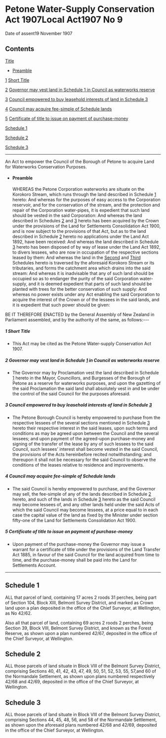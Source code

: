 # Petone Water-Supply Conservation Act 1907Local Act1907 No 9

Date of assent19 November 1907

## Contents

[Title][0]
    
*   [Preamble][1]

[1][2] [Short Title][2]

[2][3] [Governor may vest land in Schedule 1 in Council as waterworks reserve][3]

[3][4] [Council empowered to buy leasehold interests of land in Schedule 3][4]

[4][5] [Council may acquire fee-simple of Schedule lands][5]

[5][6] [Certificate of title to issue on payment of purchase-money][6]

[Schedule 1][7]  
[][7]

[Schedule 2][8]  
[][8]

[Schedule 3][9]  
[][9]

---

An Act to empower the Council of the Borough of Petone to acquire Land for Waterworks Conservation Purposes.
    
*   #### Preamble
    
    WHEREAS the Petone Corporation waterworks are situate on the Korokoro Stream, which runs through the land described in Schedule [1][7] hereto: And whereas for the purposes of easy access to the Corporation reservoir, and for the conservation of the stream, and the protection and repair of the Corporation water-pipes, it is expedient that such land should be vested in the said Corporation: And whereas the land described in Schedules [2][8] and [3][9] hereto has been acquired by the Crown under the provisions of the Land for Settlements Consolidation Act 1900, and is now subject to the provisions of that Act, but as to the land described in Schedule [2][8] hereto no applications under the Land Act 1892, have been received: And whereas the land described in Schedule [3][9] hereto has been disposed of by way of lease under the Land Act 1892, to divers lessees, who are now in occupation of the respective sections leased by them: And whereas the land in the [Second][8] and [Third][9] Schedules hereto is traversed by the aforesaid Korokoro Stream or its tributaries, and forms the catchment area which drains into the said stream: And whereas it is inadvisable that any of such land should be occupied so as to endanger the purity of the said Corporation water-supply, and it is deemed expedient that parts of such land should be planted with trees for the better conservation of such supply: And whereas no power exists under any Act enabling the said Corporation to acquire the interest of the Crown or of the lessees in the said lands, and it is expedient that such power should be given:

BE IT THEREFORE ENACTED by the General Assembly of New Zealand in Parliament assembled, and by the authority of the same, as follows:---

##### 1 Short Title
    
*   This Act may be cited as the Petone Water-supply Conservation Act 1907\.

##### 2 Governor may vest land in Schedule [1][7] in Council as waterworks reserve
    
*   The Governor may by Proclamation vest the land described in Schedule [1][7] hereto in the Mayor, Councillors, and Burgesses of the Borough of Petone as a reserve for waterworks purposes, and upon the gazetting of the said Proclamation the said land shall absolutely vest in and be under the control of the said Council for the purposes aforesaid.

##### 3 Council empowered to buy leasehold interests of land in Schedule [3][9]
    
*   The Petone Borough Council is hereby empowered to purchase from the respective lessees of the several sections mentioned in Schedule [3][9] hereto their respective interest in the said leases, upon such terms and conditions as may be agreed upon between the Council and the several lessees; and upon payment of the agreed-upon purchase-money and signing of the transfer of the lease by any of such lessees to the said Council, such lessees' interest shall become vested in the said Council, the provisions of the Acts hereinbefore recited notwithstanding; and thereupon it shall not be necessary for the said Council to observe the conditions of the leases relative to residence and improvements.

##### 4 Council may acquire fee-simple of Schedule lands
    
*   The said Council is hereby empowered to purchase, and the Governor may sell, the fee-simple of any of the lands described in Schedule [2][8] hereto, and such of the lands in Schedule [3][9] hereto as the said Council may become lessees of, and any other lands held under the said Acts of which the said Council may become lessees, at a price equal to in each case the capital value of the land as fixed by the Minister under section fifty-one of the Land for Settlements Consolidation Act 1900\.

##### 5 Certificate of title to issue on payment of purchase-money
    
*   Upon payment of the purchase-money the Governor may issue a warrant for a certificate of title under the provisions of the Land Transfer Act 1885, in favour of the said Council for the land acquired from time to time, and the purchase-money shall be paid into the Land for Settlements Account.

---

## Schedule 1

ALL that parcel of land, containing 17 acres 2 roods 31 perches, being part of Section 104, Block XIII, Belmont Survey District, and marked as Crown land upon a plan deposited in the office of the Chief Surveyor, at Wellington, as No 42/62\.

Also all that parcel of land, containing 69 acres 2 roods 2 perches, being Section 39, Block VIII, Belmont Survey District, and known as the Forest Reserve, as shown upon a plan numbered 42/67, deposited in the office of the Chief Surveyor, at Wellington.

## Schedule 2

ALL those parcels of land situate in Block VIII of the Belmont Survey District, comprising Sections 40, 41, 42, 43, 47, 49, 50, 51, 52, 53, 55, 57,and 60 of the Normandale Settlement, as shown upon plans numbered respectively 42/68 and 42/69, deposited in the office of the Chief Surveyor, at Wellington.

## Schedule 3

ALL those parcels of land situate in Block VIII of the Belmont Survey District, comprising Sections 44, 45, 48, 56, and 58 of the Normandale Settlement, as shown upon the aforesaid plans numbered 42/68 and 42/69, deposited in the office of the Chief Surveyor, at Wellington.

[0]: http://www.legislation.govt.nz/act/local/1907/0009/latest/whole.html#DLM32378
[1]: http://www.legislation.govt.nz/act/local/1907/0009/latest/whole.html#DLM32379
[2]: http://www.legislation.govt.nz/act/local/1907/0009/latest/whole.html#DLM32382
[3]: http://www.legislation.govt.nz/act/local/1907/0009/latest/whole.html#DLM32383
[4]: http://www.legislation.govt.nz/act/local/1907/0009/latest/whole.html#DLM32384
[5]: http://www.legislation.govt.nz/act/local/1907/0009/latest/whole.html#DLM32385
[6]: http://www.legislation.govt.nz/act/local/1907/0009/latest/whole.html#DLM32386
[7]: http://www.legislation.govt.nz/act/local/1907/0009/latest/whole.html#DLM32387
[8]: http://www.legislation.govt.nz/act/local/1907/0009/latest/whole.html#DLM32388
[9]: http://www.legislation.govt.nz/act/local/1907/0009/latest/whole.html#DLM32389